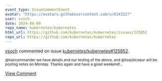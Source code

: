 ```yaml
---
event_type: IssueCommentEvent
avatar: "https://avatars.githubusercontent.com/u/814322?"
user: vsoch
date: 2024-08-09
repo_name: kubernetes/kubernetes
html_url: https://github.com/kubernetes/kubernetes/issues/125852
repo_url: https://github.com/kubernetes/kubernetes
---
```


<a href='https://github.com/vsoch' target='_blank'>vsoch</a> commented on issue <a href='https://github.com/kubernetes/kubernetes/issues/125852' target='_blank'>kubernetes/kubernetes#125852</a>.

<small>@haircommander we have details and our testing of the above, and @lisejolicoeur will be posting notes on Monday. Thanks again and have a good weekend!...</small>

<a href='https://github.com/kubernetes/kubernetes/issues/125852' target='_blank'>View Comment</a>